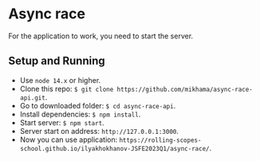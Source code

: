 # Async race

For the application to work, you need to start the server.

## Setup and Running

- Use `node 14.x` or higher.
- Clone this repo: `$ git clone https://github.com/mikhama/async-race-api.git`.
- Go to downloaded folder: `$ cd async-race-api`.
- Install dependencies: `$ npm install`.
- Start server: `$ npm start`.
- Server start on address: `http://127.0.0.1:3000`.
- Now you can use application: `https://rolling-scopes-school.github.io/ilyakhokhanov-JSFE2023Q1/async-race/`.
